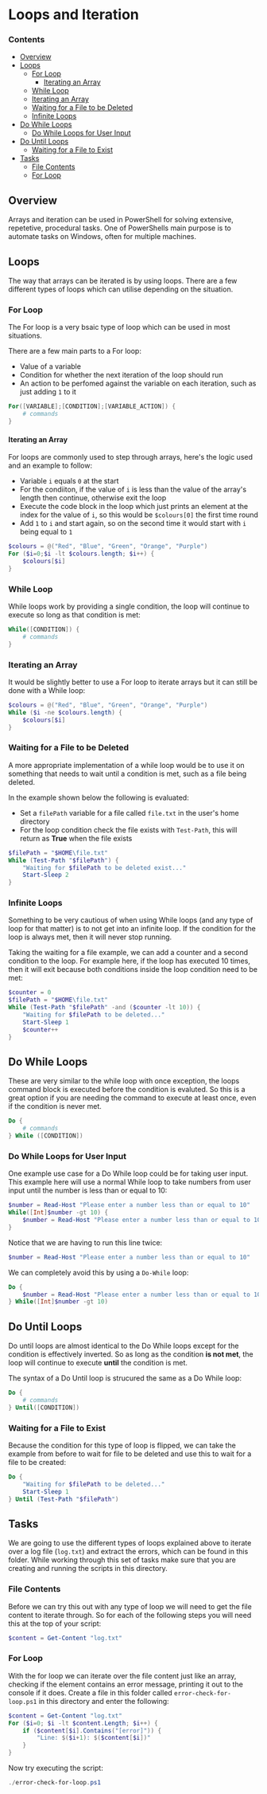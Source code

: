 # Loops and Iteration
<!--TOC_START-->
### Contents
- [Overview](#overview)
- [Loops](#loops)
	- [For Loop](#for-loop)
		- [Iterating an Array](#iterating-an-array)
	- [While Loop](#while-loop)
	- [Iterating an Array](#iterating-an-array-1)
	- [Waiting for a File to be Deleted](#waiting-for-a-file-to-be-deleted)
	- [Infinite Loops](#infinite-loops)
- [Do While Loops](#do-while-loops)
	- [Do While Loops for User Input](#do-while-loops-for-user-input)
- [Do Until Loops](#do-until-loops)
	- [Waiting for a File to Exist](#waiting-for-a-file-to-exist)
- [Tasks](#tasks)
	- [File Contents](#file-contents)
	- [For Loop](#for-loop-1)

<!--TOC_END-->
## Overview
Arrays and iteration can be used in PowerShell for solving extensive, repetetive, procedural tasks.
One of PowerShells main purpose is to automate tasks on Windows, often for multiple machines.

## Loops
The way that arrays can be iterated is by using loops.
There are a few different types of loops which can utilise depending on the situation.

### For Loop
The For loop is a very bsaic type of loop which can be used in most situations.

There are a few main parts to a For loop:
- Value of a variable
- Condition for whether the next iteration of the loop should run
- An action to be perfomed against the variable on each iteration, such as just adding `1` to it
```powershell
For([VARIABLE];[CONDITION];[VARIABLE_ACTION]) {
    # commands
}
```
#### Iterating an Array
For loops are commonly used to step through arrays, here's the logic used and an example to follow:
- Variable `i` equals `0` at the start
- For the condiiton, if the value of `i` is less than the value of the array's length then continue, otherwise exit the loop
- Execute the code block in the loop which just prints an element at the index for the value of `i`, so this would be `$colours[0]` the first time round
- Add `1` to `i` and start again, so on the second time it would start with `i` being equal to `1`
```powershell
$colours = @("Red", "Blue", "Green", "Orange", "Purple")
For ($i=0;$i -lt $colours.length; $i++) {
    $colours[$i]
}
```
### While Loop
While loops work by providing a single condition, the loop will continue to execute so long as that condition is met:
```powershell
While([CONDITION]) {
    # commands
}
```
### Iterating an Array
It would be slightly better to use a For loop to iterate arrays but it can still be done with a While loop:
```powershell
$colours = @("Red", "Blue", "Green", "Orange", "Purple")
While ($i -ne $colours.length) {
    $colours[$i]
}
```
### Waiting for a File to be Deleted
A more appropriate implementation of a while loop would be to use it on something that needs to wait until a condition is met, such as a file being deleted.

In the example shown below the following is evaluated:
- Set a `filePath` variable for a file called `file.txt` in the user's home directory
- For the loop condition check the file exists with `Test-Path`, this will return as **True** when the file exists
```powershell
$filePath = "$HOME\file.txt"
While (Test-Path "$filePath") {
    "Waiting for $filePath to be deleted exist..."
    Start-Sleep 2
}
```
### Infinite Loops
Something to be very cautious of when using While loops (and any type of loop for that matter) is to not get into an infinite loop.
If the condition for the loop is always met, then it will never stop running.

Taking the waiting for a file example, we can add a counter and a second condition to the loop.
For example here, if the loop has executed 10 times, then it will exit because both conditions inside the loop condition need to be met:
```powershell
$counter = 0
$filePath = "$HOME\file.txt"
While (Test-Path "$filePath" -and ($counter -lt 10)) {
    "Waiting for $filePath to be deleted..."
    Start-Sleep 1
    $counter++
}
```
## Do While Loops
These are very similar to the while loop with once exception, the loops command block is executed before the condition is evaluted.
So this is a great option if you are needing the command to execute at least once, even if the condition is never met.
```powershell
Do {
    # commands
} While ([CONDITION])
```
### Do While Loops for User Input
One example use case for a Do While loop could be for taking user input.
This example here will use a normal While loop to take numbers from user input until the number is less than or equal to 10:
```powershell
$number = Read-Host "Please enter a number less than or equal to 10"
While([Int]$number -gt 10) {
    $number = Read-Host "Please enter a number less than or equal to 10"
}
```
Notice that we are having to run this line twice:
```powershell
$number = Read-Host "Please enter a number less than or equal to 10"
```
We can completely avoid this by using a `Do-While` loop:
```powershell
Do {
    $number = Read-Host "Please enter a number less than or equal to 10"
} While([Int]$number -gt 10) 
```
## Do Until Loops
Do until loops are almost identical to the Do While loops except for the condition is effectively inverted.
So as long as the condition **is not met**, the loop will continue to  execute **until** the condition is met.

The syntax of a Do Until loop is strucured the same as a Do While loop:
```powershell
Do {
    # commands
} Until([CONDITION])
```
### Waiting for a File to Exist
Because the condition for this type of loop is flipped, we can take the example from before to wait for file to be deleted and use this to wait for a file to be created:
```powershell
Do {
    "Waiting for $filePath to be deleted..."
    Start-Sleep 1
} Until (Test-Path "$filePath") 
```
## Tasks
We are going to use the different types of loops explained above to iterate over a log file (`log.txt`) and extract the errors, which can be found in this folder.
While working through this set of tasks make sure that you are creating and running the scripts in this directory.
### File Contents
Before we can try this out with any type of loop we will need to get the file content to iterate through.
So for each of the following steps you will need this at the top of your script:
```powershell
$content = Get-Content "log.txt"
```
### For Loop
With the for loop we can iterate over the file content just like an array, checking if the element contains an error message, printing it out to the console if it does. 
Create a file in this folder called `error-check-for-loop.ps1` in this directory and enter the following:
```powershell
$content = Get-Content "log.txt"
For ($i=0; $i -lt $content.Length; $i++) {
    if ($content[$i].Contains("[error]")) {
        "Line: $($i+1): $($content[$i])"
    }
}
```
Now try executing the script:
```powershell
./error-check-for-loop.ps1
```
